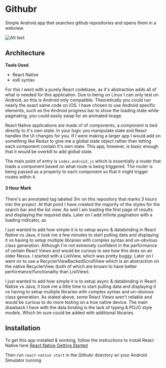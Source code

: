# Githubr

Simple Android app that searches github repositories and opens them in a webview.

![Alt text](/screencast.gif?raw=true "Optional Title")

## Architecture

__Tools Used__
* React Native
* es6 syntax

For this I went with a purely React codebase, as it's abstraction adds all of what is needed for this application. Due to being on Linux I can only test on Android, so this is Android only compatible. Theoretically you could run nearly the exact same code on iOS. I have chosen to use Android specific elements, such as the Android progress bar to show the loading state while paginating, you could easily swap for an animated image.

React Native applications are made of of components, a component is tied directly to it's own state. In your logic you manipulate state and React handles the UI changes for you. If I were making a larger app I would add on something like Redux to give me a global state object rather than letting each component contain it's own state. This app, however, is basic enough that it would be overkill to add global state.

The main point of entry is `index.android.js` which is essentially a router that loads a component based on what route is being triggered. The router is being passed as a property to each component so that it might trigger routes within it.


#### 3 Hour Mark
There's an annotated tag labeled 3hr on this repository that marks 3 hours into the project. At that point I have created the majority of the styles for the search bar and the list view. As well I am loading the first page of results and displaying the required data. Later on I add infinite pagination with a loading indicator, as


I just wanted to add how simple it is to setup async & databinding in React Native vs Java, it took me a few minutes to start pulling data and displaying it vs having to setup multiple libraries with complex syntax and un-obvious class generation. Although I'm not extremely confident in the performance of certain React Views and would be curious to see how this does on an older Nexus. I started with a ListView, which was pretty buggy. Later on I went on to use a RecyclerViewBackedScrollView which is an abstraction on the native RecyclerView (both of which are known to have better performance/functionality than ListView).

I just wanted to add how simple it is to setup async & databinding in React Native vs Java, it took me a little time to start pulling data and displaying it vs having to setup multiple libraries with complex syntax and un-obvious class generation. As stated above, some React Views aren't reliable and would be curious to do more testing on a true native device. The main drawback I have with the data binding is the lack of typing & POJO style models. Which Im sure could be added with additional libraries.


## Installation

To get this app installed & working, follow the instructions to install React Native here
[React Native Getting Started](https://facebook.github.io/react-native/docs/getting-started.html)

Then run `react-native start` in the Githubr directory w/ your Android Simulator running